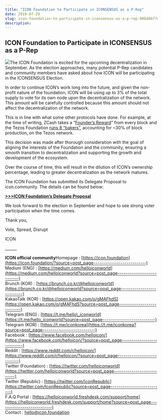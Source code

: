 ```yaml
---
title: "ICON Foundation to Participate in ICONSENSUS as a P-Rep"
date: 2019-07-29
slug: icon-foundation-to-participate-in-iconsensus-as-a-p-rep-90bd86f7d7d0
description:
---
```


## **ICON Foundation to Participate in ICONSENSUS as a P-Rep**

![](https://cdn-images-1.medium.com/max/800/1*2y_N39Xdn2viAMDjXstKxA.png)The ICON Foundation is excited for the upcoming decentralization in September. As the election approaches, many potential P-Rep candidates and community members have asked about how ICON will be participating in the ICONSENSUS Election.

In order to continue ICON’s work long into the future, and given the non-profit nature of the foundation, ICON will be using up to 3% of the total supply to vote for its own node upon the decentralization of the network. This amount will be carefully controlled because this amount should not affect the decentralization of the network.

This is in line with what some other protocols have done. For example, at the time of writing, ZCash takes a “[Founder’s Reward](https://www.zcashcommunity.com/mining/)” from every block and the Tezos Foundation [runs 8 “bakers”](https://tzscan.io/rolls-distribution), accounting for ~30% of block production, on the Tezos network.

This decision was made after thorough consideration with the goal of aligning the interests of the Foundation and the community, ensuring a smooth transition to decentralization and supporting the growth and development of the ecosystem.

Over the course of time, this will result in the dilution of ICON’s ownership percentage, leading to greater decentralization as the network matures.

The ICON Foundation has submitted its Delegate Proposal to icon.community. The details can be found below:

[**>>>ICON Foundation’s Delegate Proposal**](https://icon.community/iconsensus/candidates/114/)

We look forward to the election in September and hope to see strong voter participation when the time comes.

Thank you,

Vote, Spread, Disrupt

ICON

\_\_\_\_\_\_

**ICON official community**Homepage : [https://icon.foundation](https://icon.foundation/?source=post_page---------------------------)  
Medium (ENG) : [https://medium.com/helloiconworld](https://medium.com/helloiconworld?source=post_page---------------------------)  
Brunch (KOR) : [https://brunch.co.kr/@helloiconworld](https://brunch.co.kr/@helloiconworld?source=post_page---------------------------)  
KakaoTalk (KOR) : [https://open.kakao.com/o/gMAFhdS](https://open.kakao.com/o/gMAFhdS?source=post_page---------------------------)  
Telegram (ENG) : [https://t.me/hello\_iconworld](https://t.me/hello_iconworld?source=post_page---------------------------)  
Telegram (KOR) : [https://t.me/iconkorea](https://t.me/iconkorea?source=post_page---------------------------)  
Facebook : [https://www.facebook.com/helloicon/](https://www.facebook.com/helloicon/?source=post_page---------------------------)  
Reddit : [https://www.reddit.com/r/helloicon/](https://www.reddit.com/r/helloicon/?source=post_page---------------------------)  
Twitter (Foundation) : [https://twitter.com/helloiconworld](https://twitter.com/helloiconworld?source=post_page---------------------------)  
Twitter (Republic) : [https://twitter.com/IconRepublic](https://twitter.com/IconRepublic?source=post_page---------------------------)  
F.A.Q Portal : [https://helloiconworld.freshdesk.com/support/home](https://helloiconworld.freshdesk.com/support/home?source=post_page---------------------------)  
Contact : [hello@icon.foundation](http://hello@icon.foundation/?source=post_page---------------------------)

